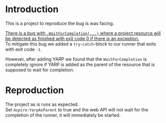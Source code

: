# Introduction
This is a project to reproduce the bug is was facing.  

[There is a bug with `.WaitForCompletion(...)` where a project resource will be detected as finished with exit code 0 if there is an exception.](https://github.com/dotnet/aspire/issues/7373)  
To mitigate this bug we added a `try`-`catch`-block to our runner that exits with exit code `-1`.

However, after adding YARP we found that the `WaitForCompletion` is completely ignore if YARP is added as the parent of the resource that is supposed to wait for completion.

# Reproduction
The project as is runs as expected.  
Set `Aspire:YarpAsParent` to true and the web API will not wait for the completion of the runner, it will immediately be started.